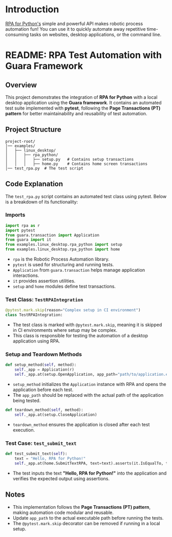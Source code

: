 # Introduction

[RPA for Python's](https://github.com/tebelorg/RPA-Python) simple and powerful API makes robotic process automation fun! You can use it to quickly automate away repetitive time-consuming tasks on websites, desktop applications, or the command line.

# README: RPA Test Automation with Guara Framework

## Overview
This project demonstrates the integration of **RPA for Python** with a local desktop application using the **Guara framework**. It contains an automated test suite implemented with **pytest**, following the **Page Transactions (PT) pattern** for better maintainability and reusability of test automation.

## Project Structure
```
project-root/
│── examples/
│   ├── linux_desktop/
│   │   ├── rpa_python/
│   │   │   ├── setup.py   # Contains setup transactions
│   │   │   ├── home.py    # Contains home screen transactions
│── test_rpa.py  # The test script
```

## Code Explanation
The `test_rpa.py` script contains an automated test class using pytest. Below is a breakdown of its functionality:

### Imports
```python
import rpa as r
import pytest
from guara.transaction import Application
from guara import it
from examples.linux_desktop.rpa_python import setup
from examples.linux_desktop.rpa_python import home
```
- `rpa` is the Robotic Process Automation library.
- `pytest` is used for structuring and running tests.
- `Application` from `guara.transaction` helps manage application interactions.
- `it` provides assertion utilities.
- `setup` and `home` modules define test transactions.

### Test Class: `TestRPAIntegration`
```python
@pytest.mark.skip(reason="Complex setup in CI environment")
class TestRPAIntegration:
```
- The test class is marked with `@pytest.mark.skip`, meaning it is skipped in CI environments where setup may be complex.
- This class is responsible for testing the automation of a desktop application using RPA.

### Setup and Teardown Methods
```python
def setup_method(self, method):
    self._app = Application(r)
    self._app.at(setup.OpenApplication, app_path="path/to/application.exe")
```
- `setup_method` initializes the `Application` instance with RPA and opens the application before each test.
- The `app_path` should be replaced with the actual path of the application being tested.

```python
def teardown_method(self, method):
    self._app.at(setup.CloseApplication)
```
- `teardown_method` ensures the application is closed after each test execution.

### Test Case: `test_submit_text`
```python
def test_submit_text(self):
    text = "Hello, RPA for Python!"
    self._app.at(home.SubmitTextRPA, text=text).asserts(it.IsEqualTo, text)
```
- The test inputs the text **"Hello, RPA for Python!"** into the application and verifies the expected output using assertions.

## Notes
- This implementation follows the **Page Transactions (PT) pattern**, making automation code modular and reusable.
- Update `app_path` to the actual executable path before running the tests.
- The `@pytest.mark.skip` decorator can be removed if running in a local setup.
